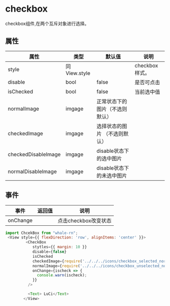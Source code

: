 # checkbox  
checkbox组件,在两个互斥对象进行选择。

## 属性
| 属性 | 类型 | 默认值 | 说明 |
|---|---|---|---|
| style | 同View.style |  | checkbox样式。
|disable|bool|false|是否可点击
|isChecked|bool |false|当前选中值
| normalImage | imgage  | 正常状态下的图片（不选则默认）
| checkedImage | imgage | 选择状态的图片 （不选则默认）
| checkedDisableImage | imgage  |disable状态下的选中图片
| normalDisableImage | imgage |disable状态下的未选中图片

## 事件
| 事件 | 返回值 | 说明 |
|---|---|---|
| onChange |  | 点击checkbox改变状态

```js
import ChcekBox from "whale-rn";
 <View style={{ flexDirection: 'row', alignItems: 'center' }}>
         <CheckBox
            stytles={{ margin: 10 }}
            disable={false}
            isChecked
            checkedImage={require('../../../icons/checkbox_selected_normal.png')}
            normalImage={require('../../../icons/checkbox_unselected_normal.png')}
            onChange={ischeck => {
              console.warn(ischeck);
            }}
          />

          <Text> LuCi</Text>
        </View>
```